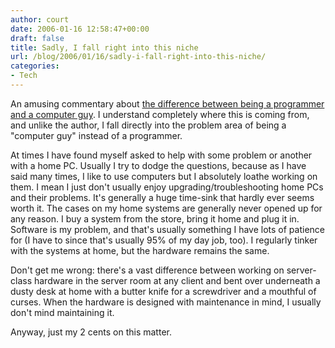 ```yaml
---
author: court
date: 2006-01-16 12:58:47+00:00
draft: false
title: Sadly, I fall right into this niche
url: /blog/2006/01/16/sadly-i-fall-right-into-this-niche/
categories:
- Tech
---
```


An amusing commentary about [the difference between being a programmer and a computer guy](http://blogcritics.org/archives/2006/01/13/213613.php).  I understand completely where this is coming from, and unlike the author, I fall directly into the problem area of being a "computer guy" instead of a programmer.  

At times I have found myself asked to help with some problem or another with a home PC.  Usually I try to dodge the questions, because as I have said many times, I like to use computers but I absolutely loathe working on them.  I mean I just don't usually enjoy upgrading/troubleshooting home PCs and their problems.  It's generally a huge time-sink that hardly ever seems worth it.  The cases on my home systems are generally never opened up for any reason.  I buy a system from the store, bring it home and plug it in.  Software is my problem, and that's usually something I have lots of patience for (I have to since that's usually 95% of my day job, too).  I regularly tinker with the systems at home, but the hardware remains the same.

Don't get me wrong:  there's a vast difference between working on server-class hardware in the server room at any client and bent over underneath a dusty desk at home with a butter knife for a screwdriver and a mouthful of curses.  When the hardware is designed with maintenance in mind, I usually don't mind maintaining it.

Anyway, just my 2 cents on this matter.
